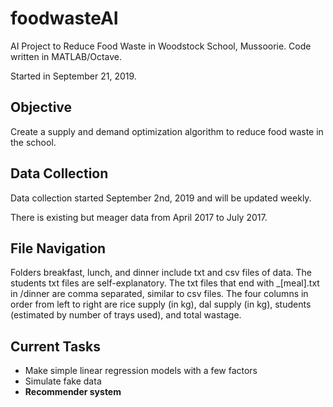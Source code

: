 # foodwasteAI
AI Project to Reduce Food Waste in Woodstock School, Mussoorie.
Code written in MATLAB/Octave.

Started in September 21, 2019.

## Objective
Create a supply and demand optimization algorithm to reduce food waste in the school.

## Data Collection
Data collection started September 2nd, 2019 and will be updated weekly.

There is existing but meager data from April 2017 to July 2017.

## File Navigation
Folders breakfast, lunch, and dinner include txt and csv files of data. The students txt files are self-explanatory. 
The txt files that end with _[meal].txt in /dinner are comma separated, similar to csv files. The four columns in order from left to right are 
rice supply (in kg), dal supply (in kg), students (estimated by number of trays used), and total wastage.

## Current Tasks
- Make simple linear regression models with a few factors
- Simulate fake data
- **Recommender system**

